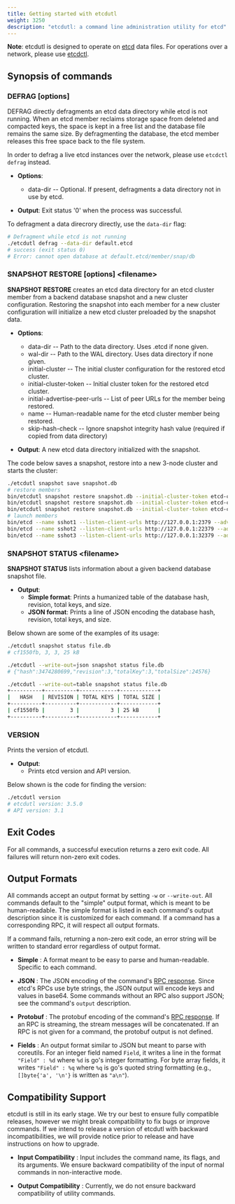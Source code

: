 ```yaml
---
title: Getting started with etcdutl
weight: 3250
description: "etcdutl: a command line administration utility for etcd"
---
```


**Note**: etcdutl is designed to operate on [etcd][etcd] data files. For operations over a network, please use [etcdctl](../../../docs/v3.5/dev-guide/interacting_v3).

## Synopsis of commands

### **DEFRAG [options]**

DEFRAG directly defragments an etcd data directory while etcd is not running. When an etcd member reclaims storage space from deleted and compacted keys, the space is kept in a free list and the database file remains the same size. By defragmenting the database, the etcd member releases this free space back to the file system.

In order to defrag a live etcd instances over the network, please use `etcdctl defrag` instead.

+ **Options**: 
    + data-dir -- Optional. If present, defragments a data directory not in use  by etcd.

+ **Output**: Exit status '0' when the process was successful.

To defragment a data direcrory directly, use the `data-dir` flag:

``` bash
# Defragment while etcd is not running
./etcdutl defrag --data-dir default.etcd
# success (exit status 0)
# Error: cannot open database at default.etcd/member/snap/db
```

### **SNAPSHOT RESTORE [options] \<filename\>**

**SNAPSHOT RESTORE** creates an etcd data directory for an etcd cluster member from a backend database snapshot and a new cluster configuration. Restoring the snapshot into each member for a new cluster configuration will initialize a new etcd cluster preloaded by the snapshot data.

+ **Options**: 
    + data-dir -- Path to the data directory. Uses <name>.etcd if none given.
    + wal-dir -- Path to the WAL directory. Uses data directory if none given.
    + initial-cluster -- The initial cluster configuration for the restored etcd cluster.
    + initial-cluster-token -- Initial cluster token for the restored etcd cluster.
    + initial-advertise-peer-urls -- List of peer URLs for the member being restored.
    + name -- Human-readable name for the etcd cluster member being restored.
    + skip-hash-check -- Ignore snapshot integrity hash value (required if copied from data directory)

+ **Output**: A new etcd data directory initialized with the snapshot.

The code below saves a snapshot, restore into a new 3-node cluster and starts the cluster:

```bash
./etcdutl snapshot save snapshot.db
# restore members
bin/etcdutl snapshot restore snapshot.db --initial-cluster-token etcd-cluster-1 --initial-advertise-peer-urls http://127.0.0.1:12380  --name sshot1 --initial-cluster 'sshot1=http://127.0.0.1:12380,sshot2=http://127.0.0.1:22380,sshot3=http://127.0.0.1:32380'
bin/etcdutl snapshot restore snapshot.db --initial-cluster-token etcd-cluster-1 --initial-advertise-peer-urls http://127.0.0.1:22380  --name sshot2 --initial-cluster 'sshot1=http://127.0.0.1:12380,sshot2=http://127.0.0.1:22380,sshot3=http://127.0.0.1:32380'
bin/etcdutl snapshot restore snapshot.db --initial-cluster-token etcd-cluster-1 --initial-advertise-peer-urls http://127.0.0.1:32380  --name sshot3 --initial-cluster 'sshot1=http://127.0.0.1:12380,sshot2=http://127.0.0.1:22380,sshot3=http://127.0.0.1:32380'
# launch members
bin/etcd --name sshot1 --listen-client-urls http://127.0.0.1:2379 --advertise-client-urls http://127.0.0.1:2379 --listen-peer-urls http://127.0.0.1:12380 &
bin/etcd --name sshot2 --listen-client-urls http://127.0.0.1:22379 --advertise-client-urls http://127.0.0.1:22379 --listen-peer-urls http://127.0.0.1:22380 &
bin/etcd --name sshot3 --listen-client-urls http://127.0.0.1:32379 --advertise-client-urls http://127.0.0.1:32379 --listen-peer-urls http://127.0.0.1:32380 &
```

### **SNAPSHOT STATUS \<filename\>**

**SNAPSHOT STATUS** lists information about a given backend database snapshot file.

+ **Output**:
    + **Simple format**: Prints a humanized table of the database hash, revision, total keys, and size.
    + **JSON format**: Prints a line of JSON encoding the database hash, revision, total keys, and size.

Below shown are some of the examples of its usage:

```bash
./etcdutl snapshot status file.db
# cf1550fb, 3, 3, 25 kB
```

```bash
./etcdutl --write-out=json snapshot status file.db
# {"hash":3474280699,"revision":3,"totalKey":3,"totalSize":24576}
```

```bash
./etcdutl --write-out=table snapshot status file.db
+----------+----------+------------+------------+
|   HASH   | REVISION | TOTAL KEYS | TOTAL SIZE |
+----------+----------+------------+------------+
| cf1550fb |        3 |          3 | 25 kB      |
+----------+----------+------------+------------+
```

### **VERSION**

Prints the version of etcdutl.

+ **Output**: 
    + Prints etcd version and API version.

Below shown is the code for finding the version:
```bash
./etcdutl version
# etcdutl version: 3.5.0
# API version: 3.1
```

## Exit Codes
For all commands, a successful execution returns a zero exit code. All failures will return non-zero exit codes.

## Output Formats

All commands accept an output format by setting `-w` or `--write-out`. All commands default to the "simple" output format, which is meant to be human-readable. The simple format is listed in each command's output description since it is customized for each command. If a command has a corresponding RPC, it will respect all output formats.

If a command fails, returning a non-zero exit code, an error string will be written to standard error regardless of output format.

+ **Simple** : A format meant to be easy to parse and human-readable. Specific to each command.

+ **JSON** : The JSON encoding of the command's [RPC response][etcdrpc]. Since etcd's RPCs use byte strings, the JSON output will encode keys and values in base64.
Some commands without an RPC also support JSON; see the command's `output` description.

+ **Protobuf** : The protobuf encoding of the command's [RPC response][etcdrpc]. If an RPC is streaming, the stream messages will be concatenated. If an RPC is not given for a command, the protobuf output is not defined.

+ **Fields** : An output format similar to JSON but meant to parse with coreutils. For an integer field named `Field`, it writes a line in the format `"Field" : %d` where `%d` is go's integer formatting. For byte array fields, it writes `"Field" : %q` where `%q` is go's quoted string formatting (e.g., `[]byte{'a', '\n'}` is written as `"a\n"`).

## Compatibility Support

etcdutl is still in its early stage. We try our best to ensure fully compatible releases, however we might break compatibility to fix bugs or improve commands. If we intend to release a version of etcdutl with backward incompatibilities, we will provide notice prior to release and have instructions on how to upgrade.

+ **Input Compatibility** : Input includes the command name, its flags, and its arguments. We ensure backward compatibility of the input of normal commands in non-interactive mode.

+ **Output Compatibility** : Currently, we do not ensure backward compatibility of utility commands.


[etcd]: https://github.com/coreos/etcd
[etcdrpc]: https://github.com/etcd-io/etcd/blob/main/api/etcdserverpb/rpc.proto
